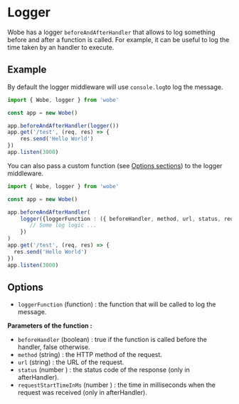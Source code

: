 # Logger

Wobe has a logger `beforeAndAfterHandler` that allows to log something before and after a function is called. For example, it can be useful to log the time taken by an handler to execute.

## Example

By default the logger middleware will use `console.log`to log the message.

```ts
import { Wobe, logger } from 'wobe'

const app = new Wobe()

app.beforeAndAfterHandler(logger())
app.get('/test', (req, res) => {
	res.send('Hello World')
})
app.listen(3000)
```

You can also pass a custom function (see [Options sections](#options)) to the logger middleware.

```ts
import { Wobe, logger } from 'wobe'

const app = new Wobe()

app.beforeAndAfterHandler(
	logger({loggerFunction : ({	beforeHandler, method, url, status, requestStartTimeInMs}) => {
	   // Some log logic ...
	})
)
app.get('/test', (req, res) => {
  res.send('Hello World')
})
app.listen(3000)
```

## Options

-   `loggerFunction` (function) : the function that will be called to log the message.

**Parameters of the function :**

-   `beforeHandler` (boolean) : true if the function is called before the handler, false otherwise.
-   `method` (string) : the HTTP method of the request.
-   `url` (string) : the URL of the request.
-   `status` (number <Badge type="warning" text="optional" />) : the status code of the response (only in afterHandler).
-   `requestStartTimeInMs` (number <Badge type="warning" text="optional" />) : the time in milliseconds when the request was received (only in afterHandler).
